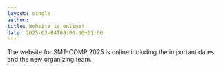 ```yaml
---
layout: single
author:
title: Website is online!
date: 2025-02-04T08:00:00+01:00
---
```


The website for SMT-COMP 2025 is online including the important dates and the new organizing team.
